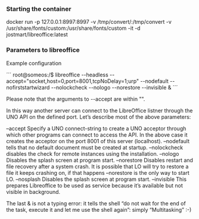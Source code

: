 
### Starting the container

docker run -p 127.0.0.1:8997:8997 -v /tmp/convert/:/tmp/convert -v /usr/share/fonts/custom:/usr/share/fonts/custom -it -d jostmart/libreoffice:latest


### Parameters to libreoffice

Example configuration 

´´´
root@someos:/$ libreoffice --headless 
                --accept="socket,host=0,port=8001,tcpNoDelay=1;urp"
                --nodefault --nofirststartwizard --nolockcheck
                --nologo --norestore --invisible &
´´´

Please note that the arguments to --accept are within "".


In this way another server can connect to the LibreOffice listner through the UNO API  on the defined port. Let’s describe most of the above parameters:


–accept Specify a UNO connect-string to create a UNO acceptor through which other programs can connect to access the API. In the above case it creates the acceptor on the port 8001 of this server (localhost).
–nodefault tells that no default document must be created at startup.
–nolockcheck disables the check for remote instances using the installation.
–nologo Disables the splash screen at program start.
–norestore Disables restart and file recovery after a system crash. It is possible that LO will try to restore a file it keeps crashing on, if that happens –norestore is the only way to start LO.
–nosplash Disables the splash screen at program start.
–invisible This prepares Libreoffice to be used as service because it’s available but not visible in background.

The last & is not a typing error: it tells the shell “do not wait for the end of the task, execute it and let me use the shell again”: simply “Multitasking” :-)
